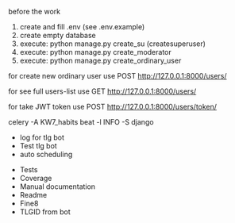 before the work

1. create and fill .env
   (see .env.example)
2. create empty database
3. execute:  python manage.py create_su (createsuperuser)
4. execute:  python manage.py create_moderator
5. execute:  python manage.py create_ordinary_user

for create new ordinary user use POST
http://127.0.0.1:8000/users/

for see full users-list use GET
http://127.0.0.1:8000/users/

for take JWT token use POST
http://127.0.0.1:8000/users/token/


celery -A KW7_habits beat -l INFO -S django 


+ log for tlg bot
+ Test tlg bot
+ auto scheduling
- Tests 
- Coverage
- Manual documentation
- Readme
- Fine8
- TLGID from bot 

